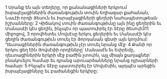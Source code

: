 1 Սրանք են այն տեղերը, որ քանանացիների երկրում իսրայէլացիներին ժառանգութիւն տուին Եղիազար քահանան, Նաւէի որդի Յեսուն եւ իսրայէլացիների ցեղերի նահապետութեան իշխանները: 2 Վիճակով տուին ժառանգութիւնը այն ինը ցեղերին եւ Մանասէի կէս ցեղին, ինչպէս որ պատուիրել էր Տէրը Յեսուի311 միջոցով, 3 որովհետեւ Մովսէսը երկու ցեղերին եւ Մանասէի կէս ցեղին ժառանգութիւն տուել էր Յորդանան գետի այն կողմում: Ղեւտացիներին ժառանգութիւն չէր տուել նրանց մէջ: 4 Քանի որ երկու ցեղ էին Յովսէփի որդիները՝ Մանասէն եւ Եփրեմը, ղեւտացիներին երկրի մէջ բաժին չտուին, այլ միայն քաղաքներ՝ բնակուելու համար եւ դրանց արուարձանները նրանց ոչխարների համար: 5 Ինչպէս Տէրը պատուիրել էր Մովսէսին, այդպէս արեցին իսրայէլացիները եւ բաժանեցին երկիրը:
